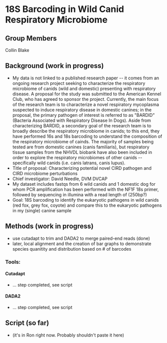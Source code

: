 # 18S Barcoding in Wild Canid Respiratory Microbiome

## Group Members
Collin Blake

## Background (work in progress)
- My data is not linked to a published research paper -- it comes from an ongoing research project seeking to characterize the respiratory microbiome of canids (wild and domestic) presenting with respiratory disease. A proposal for the study was submitted to the American Kennel Club, who has agreed to sponsor the project. Currently, the main focus of the research team is to characterize a novel respiratory mycoplasma suspected to induce respiratory disease in domestic canines; in the proposal, the primary pathogen of interest is referred to as "BARDID" (Bacteria Associated with Respiratory Disease In Dogs). Aside from characterizing BARDID, a secondary goal of the research team is to broadly describe the respiratory microbiome in canids; to this end, they have performed 16s and 18s barcoding to understand the composition of the respiratory microbiome of cainds. The majority of samples being tested are from domestic canines (canis familiaris), but respiratory tissue samples from the NHVDL biobank have also been included in order to explore the respiratory microbiomes of other canids -- specifically wild canids (i.e. canis latrans, canis lupus).
- Title of proposal: Characterizing potential novel CIRD pathogen and CIRD microbiome perturbations 
- Chief investigator: David Needle, DVM DVCAP
- My dataset includes fastqs from 6 wild canids and 1 domestic dog for whom PCR amplification has been performed with the NF1F 18s primer, followed by sequencing in illumina with a read length of (250bp?) 
- Goal: 18S barcoding to identify the eukaryotic pathogens in wild canids (red fox, grey fox, coyote) and compare this to the eukaryotic pathogens in my (single) canine sample

## Methods (work in progress)
- use cutadapt to trim and DADA2 to merge paired-end reads (done)
- later, local alignment and the creation of bar graphs to demonstrate species quanitity and distribution based on # of barcodes 

### Tools:
#### Cutadapt
- ... step completed, see script


#### DADA2
- ... step completed, see script

## Script (so far)
- (it's in Ron right now. Probably shouldn't paste it here)
